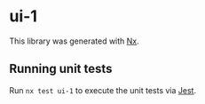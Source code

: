 # ui-1

This library was generated with [Nx](https://nx.dev).

## Running unit tests

Run `nx test ui-1` to execute the unit tests via [Jest](https://jestjs.io).
